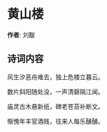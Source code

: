 # 黄山楼

**作者**: 刘黻

## 诗词内容

风生汐恶舟难去，独上危楼立暮云。

数片斜阳随处没，一声清磬隔江闻。

庙灵古木悬新纸，碑老苍苔补断文。

惭愧年丰官酒贱，往来人每乐醺醺。

